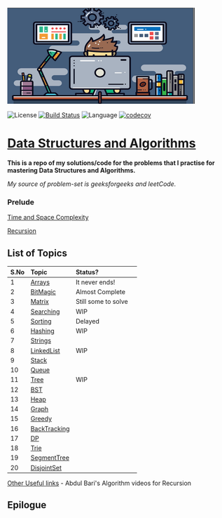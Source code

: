 ![dsa](src/main/resources/dsa.png)

![License](https://img.shields.io/badge/license-Apache_2.0-blue.svg) [![Build Status](https://travis-ci.org/surya-uppuluri/DSAlgos.svg?branch=master)](https://travis-ci.org/surya-uppuluri/DSAlgos) ![Language](https://img.shields.io/badge/language-Java%20%2F%20Oracle%20%2F%20Bash-blue.svg)
[![codecov](https://codecov.io/gh/surya-uppuluri/DSAlgos/branch/master/graph/badge.svg)](https://codecov.io/gh/surya-uppuluri/DSAlgos)

# [Data Structures and Algorithms](https://surya-uppuluri.github.io/DSAlgos/)

**This is a repo of my solutions/code for the problems that I practise for mastering Data Structures and Algorithms.**

_My source of problem-set is geeksforgeeks and leetCode._

### Prelude

[Time and Space Complexity](src/main/java/surya/practice/meta)

[Recursion](src/main/java/surya/practice/geeks/recursion)

## List of Topics

| S.No | Topic                                                                     | Status?      |    |
|:-----|:--------------------------------------------------------------------------|:---------------|:---|
| 1    | [Arrays](src/main/java/surya/practice/geeks/arrays)             | It never ends! |    |
| 2    | [BitMagic](src/main/java/surya/practice/geeks/bitmagic)         | Almost Complete        |    |
| 3    | [Matrix](src/main/java/surya/practice/geeks/matrix)             | Still some to solve             |    |
| 4    | [Searching](src/main/java/surya/practice/geeks/searching)       | WIP            |    |
| 5    | [Sorting](src/main/java/surya/practice/geeks/sorting)           | Delayed             |    |
| 6    | [Hashing](src/main/java/surya/practice/geeks/hashing)           | WIP            |    |
| 7    | [Strings](src/main/java/surya/practice/geeks/strings)           |                |    |
| 8    | [LinkedList](src/main/java/surya/practice/geeks/linkedList)     |   WIP        |    |
| 9    | [Stack](src/main/java/surya/practice/geeks/stack)               |                |    |
| 10   | [Queue](src/main/java/surya/practice/geeks/queue)               |                |    |
| 11   | [Tree](src/main/java/surya/practice/geeks/tree)                 |      WIP          |    |
| 12   | [BST](src/main/java/surya/practice/geeks/bst)                   |                |    |
| 13   | [Heap](src/main/java/surya/practice/geeks/heap)                 |                |    |
| 14   | [Graph](src/main/java/surya/practice/geeks/graph)               |                |    |
| 15   | [Greedy](src/main/java/surya/practice/geeks/greedy)             |                |    |
| 16   | [BackTracking](src/main/java/surya/practice/geeks/backtracking) |                |    |
| 17   | [DP](src/main/java/surya/practice/geeks/dp)                     |                |    |
| 18   | [Trie](src/main/java/surya/practice/geeks/trie)                 |                |    |
| 19   | [SegmentTree](src/main/java/surya/practice/geeks/segmentTree)                   | |    |
| 20   | [DisjointSet](src/main/java/surya/practice/geeks/disjointSet)   |                |    |


[Other Useful links](https://leetcode.com/discuss/general-discussion/494279/comprehensive-data-structure-and-algorithm-study-guide) - Abdul Bari's Algorithm videos for Recursion

## Epilogue